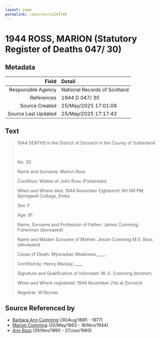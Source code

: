 ```yaml
---
layout: page
permalink: /sources/s2243749
---
```


# 1944 ROSS, MARION (Statutory Register of Deaths 047/ 30)

## Metadata
Field | Detail
---:|:---
Responsible Agency | National Records of Scotland
References | 1944 D 047/ 30
Source Created | 25/May/2025 17:01:08
Source Last Updated | 25/May/2025 17:17:43

## Text

> 1944 DEATHS in the District of Dornoch in the County of Sutherland
>
> <br/>
>
> No. 30
>
> Name and Surname: Marion Ross
>
> Condition: Widow of John Ross (Fisherman)
>
> When and Where died: 1944 November Eighteenth 9H 0M PM; Springwell Cottage, Embo
>
> Sex: F
>
> Age: 81
>
> Name, Surname and Profession of Father: James Cumming, Fisherman (deceased)
>
> Name and Maiden Surname of Mother: Jessie Cumming M.S. Ross (deceased)
>
> Cause of Death: Myocadiac Weakness ____.
>
> Certified by: Henry Mackay ____
>
> Signature and Qualification of Informant: W. G. Cumming (brother)
>
> When and Where registered: 1944 November 21st at Dornoch
>
> Registrar: W.Skinner
>

## Source Referenced by

* [Barbara Ann Cumming](../people/@57039529@-barbara-ann-cumming-b1885-8-30-d1977.md) (30/Aug/1885 - 1977)
* [Marion Cumming](../people/@59851647@-marion-cumming-b1863-5-20-d1944-11-18.md) (20/May/1863 - 18/Nov/1944)
* [Ann Ross](../people/@52613824@-ann-ross-b1890-11-28-d1980-6-27.md) (28/Nov/1890 - 27/Jun/1980)
